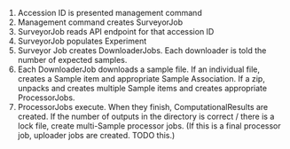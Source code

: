 1) Accession ID is presented management command
2) Management command creates SurveyorJob
3) SurveyorJob reads API endpoint for that accession ID
4) SurveyorJob populates Experiment
5) Surveyor Job creates DownloaderJobs. Each downloader is told the number of expected samples.
6) Each DownloaderJob downloads a sample file. 
    If an individual file, creates a Sample item and appropriate Sample Association.
    If a zip, unpacks and creates multiple Sample items and creates appropriate ProcessorJobs.
7) ProcessorJobs execute. When they finish, ComputationalResults are created.
    If the number of outputs in the directory is correct / there is a lock file, create multi-Sample processor jobs.
    (If this is a final processor job, uploader jobs are created. TODO this.)
    